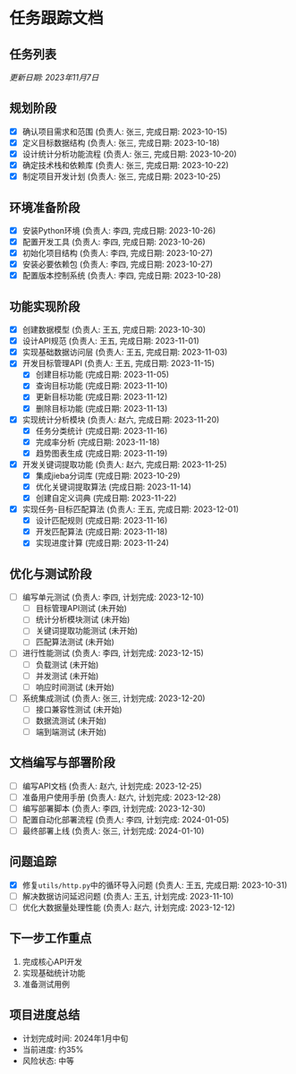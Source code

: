 # 任务跟踪文档

## 任务列表

*更新日期: 2023年11月7日*

## 规划阶段
- [x] 确认项目需求和范围 (负责人: 张三, 完成日期: 2023-10-15)
- [x] 定义目标数据结构 (负责人: 张三, 完成日期: 2023-10-18)
- [x] 设计统计分析功能流程 (负责人: 张三, 完成日期: 2023-10-20)
- [x] 确定技术栈和依赖库 (负责人: 张三, 完成日期: 2023-10-22)
- [x] 制定项目开发计划 (负责人: 张三, 完成日期: 2023-10-25)

## 环境准备阶段
- [x] 安装Python环境 (负责人: 李四, 完成日期: 2023-10-26)
- [x] 配置开发工具 (负责人: 李四, 完成日期: 2023-10-26)
- [x] 初始化项目结构 (负责人: 李四, 完成日期: 2023-10-27)
- [x] 安装必要依赖包 (负责人: 李四, 完成日期: 2023-10-27)
- [x] 配置版本控制系统 (负责人: 李四, 完成日期: 2023-10-28)

## 功能实现阶段
- [x] 创建数据模型 (负责人: 王五, 完成日期: 2023-10-30)
- [x] 设计API规范 (负责人: 王五, 完成日期: 2023-11-01)
- [x] 实现基础数据访问层 (负责人: 王五, 完成日期: 2023-11-03)
- [x] 开发目标管理API (负责人: 王五, 完成日期: 2023-11-15)
  - [x] 创建目标功能 (完成日期: 2023-11-05)
  - [x] 查询目标功能 (完成日期: 2023-11-10)
  - [x] 更新目标功能 (完成日期: 2023-11-12)
  - [x] 删除目标功能 (完成日期: 2023-11-13)
- [x] 实现统计分析模块 (负责人: 赵六, 完成日期: 2023-11-20)
  - [x] 任务分类统计 (完成日期: 2023-11-16)
  - [x] 完成率分析 (完成日期: 2023-11-18)
  - [x] 趋势图表生成 (完成日期: 2023-11-19)
- [x] 开发关键词提取功能 (负责人: 赵六, 完成日期: 2023-11-25)
  - [x] 集成jieba分词库 (完成日期: 2023-10-29)
  - [x] 优化关键词提取算法 (完成日期: 2023-11-14)
  - [x] 创建自定义词典 (完成日期: 2023-11-22)
- [x] 实现任务-目标匹配算法 (负责人: 王五, 完成日期: 2023-12-01)
  - [x] 设计匹配规则 (完成日期: 2023-11-16)
  - [x] 开发匹配算法 (完成日期: 2023-11-18)
  - [x] 实现进度计算 (完成日期: 2023-11-24)

## 优化与测试阶段
- [ ] 编写单元测试 (负责人: 李四, 计划完成: 2023-12-10)
  - [ ] 目标管理API测试 (未开始)
  - [ ] 统计分析模块测试 (未开始)
  - [ ] 关键词提取功能测试 (未开始)
  - [ ] 匹配算法测试 (未开始)
- [ ] 进行性能测试 (负责人: 李四, 计划完成: 2023-12-15)
  - [ ] 负载测试 (未开始)
  - [ ] 并发测试 (未开始)
  - [ ] 响应时间测试 (未开始)
- [ ] 系统集成测试 (负责人: 张三, 计划完成: 2023-12-20)
  - [ ] 接口兼容性测试 (未开始)
  - [ ] 数据流测试 (未开始)
  - [ ] 端到端测试 (未开始)

## 文档编写与部署阶段
- [ ] 编写API文档 (负责人: 赵六, 计划完成: 2023-12-25)
- [ ] 准备用户使用手册 (负责人: 赵六, 计划完成: 2023-12-28)
- [ ] 编写部署脚本 (负责人: 李四, 计划完成: 2023-12-30)
- [ ] 配置自动化部署流程 (负责人: 李四, 计划完成: 2024-01-05)
- [ ] 最终部署上线 (负责人: 张三, 计划完成: 2024-01-10)

## 问题追踪
- [x] 修复`utils/http.py`中的循环导入问题 (负责人: 王五, 完成日期: 2023-10-31)
- [ ] 解决数据访问延迟问题 (负责人: 王五, 计划完成: 2023-11-10)
- [ ] 优化大数据量处理性能 (负责人: 赵六, 计划完成: 2023-12-12)

## 下一步工作重点
1. 完成核心API开发
2. 实现基础统计功能
3. 准备测试用例

## 项目进度总结
- 计划完成时间: 2024年1月中旬
- 当前进度: 约35%
- 风险状态: 中等 